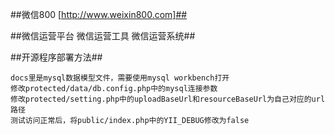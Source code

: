 ##微信800 [http://www.weixin800.com]##

##微信运营平台 微信运营工具 微信运营系统##

##开源程序部署方法##

    docs里是mysql数据模型文件，需要使用mysql workbench打开
    修改protected/data/db.config.php中的mysql连接参数
    修改protected/setting.php中的uploadBaseUrl和resourceBaseUrl为自己对应的url路径
    测试访问正常后，将public/index.php中的YII_DEBUG修改为false